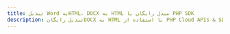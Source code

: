 ---title: تبدیل Word بهHTML، DOCX به HTML مبدل رایگان یا PHP SDKdescription: تبدیل رایگانDOCX به HTML با استفاده از PHP Cloud APIs & SDK. همچنین اسناد Microsoft Word و OpenOffice را در Cloud ایجاد، ویرایش و رندر کنید.---